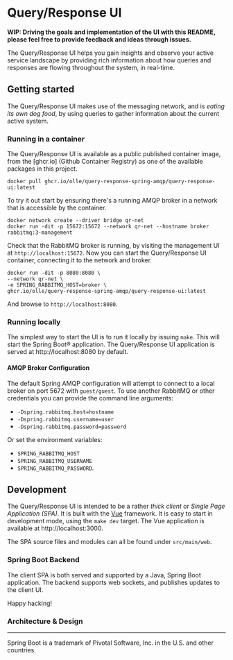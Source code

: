 # Query/Response UI

**WIP: Driving the goals and implementation of the UI with this README, please
feel free to provide feedback and ideas through issues.**

The Query/Response UI helps you gain insights and observe your active service
landscape by providing rich information about how queries and responses are
flowing throughout the system, in real-time.

## Getting started

The Query/Response UI makes use of the messaging network, and is _eating its
own dog food_, by using queries to gather information about the current active
system.

### Running in a container

The Query/Response UI is available as a public published container image, from
the [ghcr.io] (Github Container Registry) as one of the available packages in
this project.

```
docker pull ghcr.io/olle/query-response-spring-amqp/query-response-ui:latest
```

To try it out start by ensuring there's a running AMQP broker in a network that
is accessible by the container.

```
docker network create --driver bridge qr-net
docker run -dit -p 15672:15672 --network qr-net --hostname broker rabbitmq:3-management
```

Check that the RabbitMQ broker is running, by visiting the management UI at
`http://localhost:15672`. Now you can start the Query/Response UI container,
connecting it to the network and broker.

```
docker run -dit -p 8080:8080 \
--network qr-net \
-e SPRING_RABBITMQ_HOST=broker \
ghcr.io/olle/query-response-spring-amqp/query-response-ui:latest
```

And browse to `http://localhost:8080`.

  [ghrc.io]: https://github.com/users/olle/packages/container/package/query-response-spring-amqp%2Fquery-response-ui

### Running locally

The simplest way to start the UI is to run it locally by issuing `make`. This
will start the Spring Boot® application. The Query/Response UI application is
served at http://localhost:8080 by default.

#### AMQP Broker Configuration

The default Spring AMQP configuration will attempt to connect to a local
broker on port 5672 with `guest/guest`. To use another RabbitMQ or other
credentials you can provide the command line arguments:

- `-Dspring.rabbitmq.host=hostname`
- `-Dspring.rabbitmq.username=user`
- `-Dspring.rabbitmq.password=password`

Or set the environment variables:

- `SPRING_RABBITMQ_HOST`
- `SPRING_RABBITMQ_USERNAME`
- `SPRING_RABBITMQ_PASSWORD`.

## Development

The Query/Response UI is intended to be a rather _thick client_ or _Single Page
Application (SPA)_. It is built with the [Vue] framework. It is easy to start
in development mode, using the `make dev` target. The Vue application is
available at http://localhost:3000.

[vue]: https://vuejs.org

The SPA source files and modules can all be found under `src/main/web`.

### Spring Boot Backend

The client SPA is both served and supported by a Java, Spring Boot application.
The backend supports web sockets, and publishes updates to the client UI.

Happy hacking!

### Architecture & Design

---

Spring Boot is a trademark of Pivotal Software, Inc. in the U.S. and other
countries.
